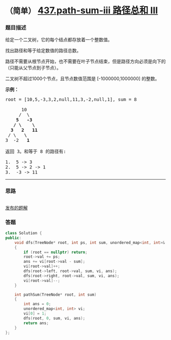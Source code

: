 # `（简单）` [437.path-sum-iii 路径总和 III](https://leetcode-cn.com/problems/path-sum-iii/)

### 题目描述
<p>给定一个二叉树，它的每个结点都存放着一个整数值。</p>

<p>找出路径和等于给定数值的路径总数。</p>

<p>路径不需要从根节点开始，也不需要在叶子节点结束，但是路径方向必须是向下的（只能从父节点到子节点）。</p>

<p>二叉树不超过1000个节点，且节点数值范围是 [-1000000,1000000] 的整数。</p>

<p><strong>示例：</strong></p>

<pre>root = [10,5,-3,3,2,null,11,3,-2,null,1], sum = 8

      10
     /  \
    <strong>5</strong>   <strong>-3</strong>
   <strong>/</strong> <strong>\</strong>    <strong>\</strong>
  <strong>3</strong>   <strong>2</strong>   <strong>11</strong>
 / \   <strong>\</strong>
3  -2   <strong>1</strong>

返回 3。和等于 8 的路径有:

1.  5 -> 3
2.  5 -> 2 -> 1
3.  -3 -> 11
</pre>


---
### 思路
```
```

[发布的题解](https://leetcode-cn.com/problems/path-sum-iii/solution/path-sum-iii-by-ikaruga/)

### 答题
``` C++
class Solution {
public:
    void dfs(TreeNode* root, int ps, int sum, unordered_map<int, int>& vi, int& ans)
    {
        if (root == nullptr) return;
        root->val += ps;
        ans += vi[root->val - sum];
        vi[root->val]++;
        dfs(root->left, root->val, sum, vi, ans);
        dfs(root->right, root->val, sum, vi, ans);
        vi[root->val]--;
    }

    int pathSum(TreeNode* root, int sum) 
    {
        int ans = 0;
        unordered_map<int, int> vi;
        vi[0] = 1;
        dfs(root, 0, sum, vi, ans);
        return ans;
    }
};
```




